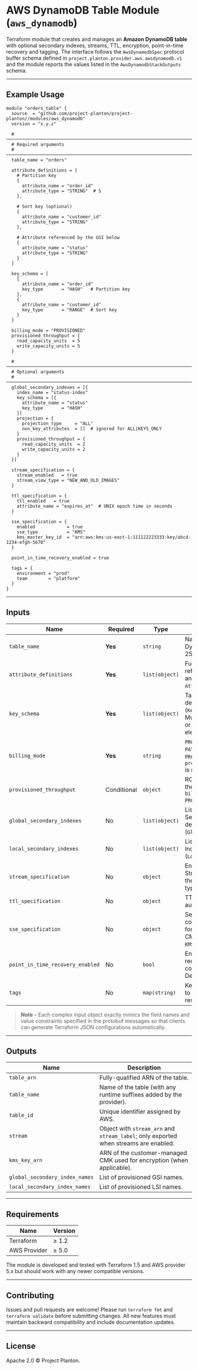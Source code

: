 # AWS DynamoDB Table Module (`aws_dynamodb`)

Terraform module that creates and manages an **Amazon DynamoDB table** with optional
secondary indexes, streams, TTL, encryption, point-in-time recovery and tagging.
The interface follows the `AwsDynamodbSpec` protocol buffer schema defined in
`project.planton.provider.aws.awsdynamodb.v1` and the module reports the values
listed in the `AwsDynamodbStackOutputs` schema.

---

## Example Usage

```hcl
module "orders_table" {
  source  = "github.com/project-planton/project-planton//modules/aws_dynamodb"
  version = "x.y.z"

  # ─────────────────────────────────────────────────────────────────────────────
  # Required arguments
  # ─────────────────────────────────────────────────────────────────────────────
  table_name = "orders"

  attribute_definitions = [
    # Partition key
    {
      attribute_name = "order_id"
      attribute_type = "STRING"  # S
    },

    # Sort key (optional)
    {
      attribute_name = "customer_id"
      attribute_type = "STRING"
    },

    # Attribute referenced by the GSI below
    {
      attribute_name = "status"
      attribute_type = "STRING"
    }
  ]

  key_schema = [
    {
      attribute_name = "order_id"
      key_type       = "HASH"   # Partition key
    },
    {
      attribute_name = "customer_id"
      key_type       = "RANGE"  # Sort key
    }
  ]

  billing_mode = "PROVISIONED"
  provisioned_throughput = {
    read_capacity_units  = 5
    write_capacity_units = 5
  }

  # ─────────────────────────────────────────────────────────────────────────────
  # Optional arguments
  # ─────────────────────────────────────────────────────────────────────────────
  global_secondary_indexes = [{
    index_name = "status-index"
    key_schema = [{
      attribute_name = "status"
      key_type       = "HASH"
    }]
    projection = {
      projection_type     = "ALL"
      non_key_attributes  = []  # ignored for ALL|KEYS_ONLY
    }
    provisioned_throughput = {
      read_capacity_units  = 2
      write_capacity_units = 2
    }
  }]

  stream_specification = {
    stream_enabled   = true
    stream_view_type = "NEW_AND_OLD_IMAGES"
  }

  ttl_specification = {
    ttl_enabled   = true
    attribute_name = "expires_at"  # UNIX epoch time in seconds
  }

  sse_specification = {
    enabled            = true
    sse_type           = "KMS"
    kms_master_key_id  = "arn:aws:kms:us-east-1:111122223333:key/abcd-1234-efgh-5678"
  }

  point_in_time_recovery_enabled = true

  tags = {
    environment = "prod"
    team        = "platform"
  }
}
```

---

## Inputs

| Name | Required | Type | Description |
|------|----------|------|-------------|
| `table_name` | **Yes** | `string` | Name of the DynamoDB table (3–255 chars). |
| `attribute_definitions` | **Yes** | `list(object)` | Full list of attributes referenced by the table and any index (see `AttributeDefinition`). |
| `key_schema` | **Yes** | `list(object)` | Table primary key definition (`KeySchemaElement`). Must contain 1 (HASH) or 2 (HASH + RANGE) elements. |
| `billing_mode` | **Yes** | `string` | `PROVISIONED` or `PAY_PER_REQUEST`. When `PROVISIONED`, `provisioned_throughput` is mandatory. |
| `provisioned_throughput` | Conditional | `object` | RCU/WCU settings for the table when `billing_mode = PROVISIONED`. |
| `global_secondary_indexes` | No | `list(object)` | List of Global Secondary Index definitions (`GlobalSecondaryIndex`). |
| `local_secondary_indexes` | No | `list(object)` | List of Local Secondary Index definitions (`LocalSecondaryIndex`). |
| `stream_specification` | No | `object` | Enable DynamoDB Streams and configure the captured image type. |
| `ttl_specification` | No | `object` | TTL settings for automatic item expiry. |
| `sse_specification` | No | `object` | Server-side encryption configuration; required for customer-managed CMKs (`sse_type = KMS`). |
| `point_in_time_recovery_enabled` | No | `bool` | Enable point-in-time recovery (PITR) continuous backups. Defaults to `false`. |
| `tags` | No | `map(string)` | Key/value tags applied to the table and related resources. |

> **Note** – Each complex input object exactly mimics the field names and value
> constraints specified in the protobuf messages so that clients can generate
> Terraform JSON configurations automatically.

---

## Outputs

| Name | Description |
|------|-------------|
| `table_arn` | Fully-qualified ARN of the table. |
| `table_name` | Name of the table (with any runtime suffixes added by the provider). |
| `table_id` | Unique identifier assigned by AWS. |
| `stream` | Object with `stream_arn` and `stream_label`; only exported when streams are enabled. |
| `kms_key_arn` | ARN of the customer-managed CMK used for encryption (when applicable). |
| `global_secondary_index_names` | List of provisioned GSI names. |
| `local_secondary_index_names` | List of provisioned LSI names. |

---

## Requirements

| Name | Version |
|------|---------|
| Terraform | ≥ 1.2 |
| AWS Provider | ≥ 5.0 |

The module is developed and tested with Terraform 1.5 and AWS provider 5.x but
should work with any newer compatible versions.

---

## Contributing

Issues and pull requests are welcome! Please run `terraform fmt` and `terraform
validate` before submitting changes. All new features must maintain backward
compatibility and include documentation updates.

---

## License

Apache 2.0 © Project Planton.
